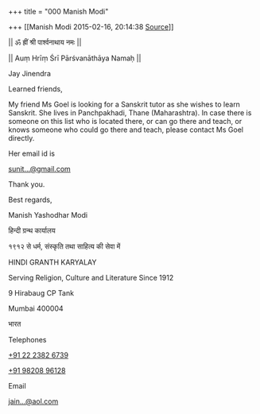 +++
title = "000 Manish Modi"

+++
[[Manish Modi	2015-02-16, 20:14:38 [Source](https://groups.google.com/g/samskrita/c/iGa8yKN3g-c)]]



  

\|\| ॐ ह्रीं श्री पार्श्वनाथाय नमः \|\|

\|\| Auṃ Hrīṃ Śrī Pārśvanāthāya Namaḥ \|\|

Jay Jinendra

  

Learned friends,

  

My friend Ms Goel is looking for a Sanskrit tutor as she wishes to learn Sanskrit. She lives in Panchpakhadi, Thane (Maharashtra). In case there is someone on this list who is located there, or can go there and teach, or knows someone who could go there and teach, please contact Ms Goel directly.

  

Her email id is

[sunit...@gmail.com]()  

  

Thank you.

  

Best regards,  

Manish Yashodhar Modi

  

हिन्दी ग्रन्थ कार्यालय

१९१२ से धर्म, संस्कृति तथा साहित्य की सेवा में

HINDI GRANTH KARYALAY

Serving Religion, Culture and Literature Since 1912

9 Hirabaug CP Tank

Mumbai 400004

भारत

  

Telephones

[+91 22 2382 6739](tel:+91%2022%202382%206739)

[+91 98208 96128](tel:+91%2098208%2096128)

  

Email

[jain...@aol.com]()

